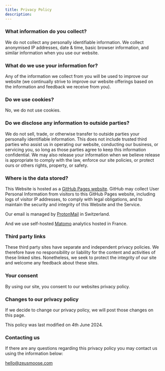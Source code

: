 ```yaml
---
title: Privacy Policy
description: 
---
```


### What information do you collect?

We do not collect any personally identifiable information. We collect anonymised IP addresses, date & time, basic browser information, and similar information when you use our website.

### What do we use your information for?

Any of the information we collect from you will be used to improve our website (we continually strive to improve our website offerings based on the information and feedback we receive from you).

### Do we use cookies?

No, we do not use cookies.

### Do we disclose any information to outside parties?

We do not sell, trade, or otherwise transfer to outside parties your personally identifiable information. This does not include trusted third parties who assist us in operating our website, conducting our business, or servicing you, so long as those parties agree to keep this information confidential. We may also release your information when we believe release is appropriate to comply with the law, enforce our site policies, or protect ours or others rights, property, or safety.

### Where is the data stored?

This Website is hosted as a [GitHub Pages website](https://help.github.com/en/github/site-policy/github-privacy-statement). GitHub may collect User Personal Information from visitors to this GitHub Pages website, including logs of visitor IP addresses, to comply with legal obligations, and to maintain the security and integrity of this Website and the Service.

Our email is managed by [ProtonMail](https://proton.me/) in Switzerland.

And we use self-hosted [Matomo](https://matomo.org/) analytics hosted in France.

### Third party links

These third party sites have separate and independent privacy policies. We therefore have no responsibility or liability for the content and activities of these linked sites. Nonetheless, we seek to protect the integrity of our site and welcome any feedback about these sites.

### Your consent

By using our site, you consent to our websites privacy policy.

### Changes to our privacy policy

If we decide to change our privacy policy, we will post those changes on this page.

This policy was last modified on 4th June 2024.

### Contacting us

If there are any questions regarding this privacy policy you may contact us using the information below:

[hello@zeusmoose.com](mailto:hello@zeusmoose.com)

